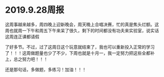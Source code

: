 # 2019.9.28周报

这周事越来越多，周四晚上迎新晚会，周天晚上合唱决赛，忙的真是焦头烂额。这周也就周一下午和周五下午来呆了很久，剩下的时间都没有功夫来实验室，说实话这周连正课都请假

了好多节。不过，过了这周日这个玩意就结束了，我也可以重新投入正常的学习了！！！这周做题量也少了不少，下周也就是十月一，我一定努力把这些全都补上，总之努力吧！！！

还是那句话，多做题，多练习！加油！！！



